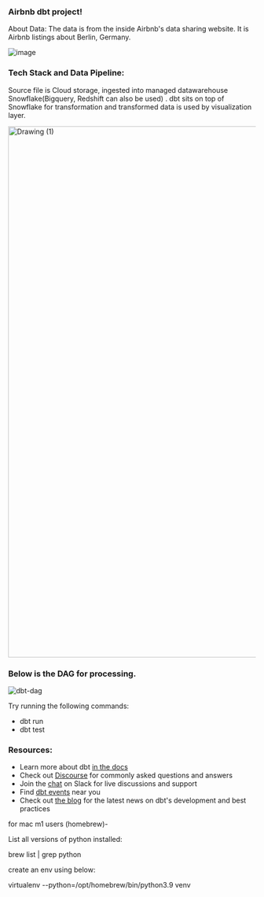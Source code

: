### **Airbnb dbt project!**

About Data:
The data is from the inside Airbnb's data sharing website. It is Airbnb listings about Berlin, Germany.

![image](https://user-images.githubusercontent.com/46944817/223885700-d7304afe-2735-4214-b381-2d548dfd3273.png)


### **Tech Stack and Data Pipeline:**

Source file is Cloud storage, ingested into managed datawarehouse Snowflake(Bigquery, Redshift can also be used) . dbt sits on top of Snowflake for transformation and transformed data is used by visualization layer.

<img width="1080" alt="Drawing (1)" src="https://user-images.githubusercontent.com/46944817/223884321-46366fdb-446b-4694-a448-1e34aa4f3d32.png">




### **Below is the DAG for processing.**

![dbt-dag](https://user-images.githubusercontent.com/46944817/223878666-38417ece-4215-47f0-bf5d-5275bc43b71b.png)

Try running the following commands:
- dbt run
- dbt test


### Resources:
- Learn more about dbt [in the docs](https://docs.getdbt.com/docs/introduction)
- Check out [Discourse](https://discourse.getdbt.com/) for commonly asked questions and answers
- Join the [chat](https://community.getdbt.com/) on Slack for live discussions and support
- Find [dbt events](https://events.getdbt.com) near you
- Check out [the blog](https://blog.getdbt.com/) for the latest news on dbt's development and best practices

for mac m1 users (homebrew)-

List all versions of python installed:

brew list | grep python

create an env using below:

virtualenv --python=/opt/homebrew/bin/python3.9 venv

